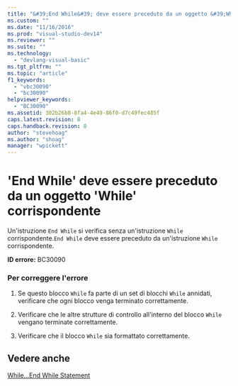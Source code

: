 ```yaml
---
title: "&#39;End While&#39; deve essere preceduto da un oggetto &#39;While&#39; corrispondente | Microsoft Docs"
ms.custom: ""
ms.date: "11/16/2016"
ms.prod: "visual-studio-dev14"
ms.reviewer: ""
ms.suite: ""
ms.technology: 
  - "devlang-visual-basic"
ms.tgt_pltfrm: ""
ms.topic: "article"
f1_keywords: 
  - "vbc30090"
  - "bc30090"
helpviewer_keywords: 
  - "BC30090"
ms.assetid: 302b26b8-8fa4-4e49-86f0-d7c49fec485f
caps.latest.revision: 8
caps.handback.revision: 8
author: "stevehoag"
ms.author: "shoag"
manager: "wpickett"
---
```

# &#39;End While&#39; deve essere preceduto da un oggetto &#39;While&#39; corrispondente
Un'istruzione `End While` si verifica senza un'istruzione `While` corrispondente.`End While` deve essere preceduto da un'istruzione `While` corrispondente.  
  
 **ID errore:** BC30090  
  
### Per correggere l'errore  
  
1.  Se questo blocco `While` fa parte di un set di blocchi `While` annidati, verificare che ogni blocco venga terminato correttamente.  
  
2.  Verificare che le altre strutture di controllo all'interno del blocco `While` vengano terminate correttamente.  
  
3.  Verificare che il blocco `While` sia formattato correttamente.  
  
## Vedere anche  
 [While...End While Statement](/dotnet/visual-basic/language-reference/statements/while-end-while-statement)